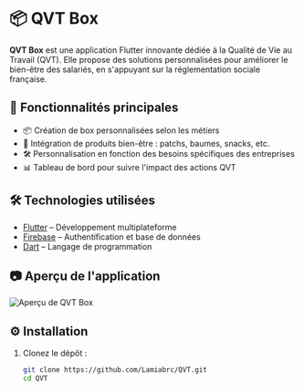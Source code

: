 # 📦 QVT Box

**QVT Box** est une application Flutter innovante dédiée à la Qualité de Vie au Travail (QVT). Elle propose des solutions personnalisées pour améliorer le bien-être des salariés, en s'appuyant sur la réglementation sociale française.

## 🚀 Fonctionnalités principales

- 📦 Création de box personnalisées selon les métiers
- 🌿 Intégration de produits bien-être : patchs, baumes, snacks, etc.
- 🛠️ Personnalisation en fonction des besoins spécifiques des entreprises
- 📊 Tableau de bord pour suivre l'impact des actions QVT

## 🛠️ Technologies utilisées

- [Flutter](https://flutter.dev/) – Développement multiplateforme
- [Firebase](https://firebase.google.com/) – Authentification et base de données
- [Dart](https://dart.dev/) – Langage de programmation

## 📷 Aperçu de l'application

![Aperçu de QVT Box](assets/logo-qvt.png)

## ⚙️ Installation

1. Clonez le dépôt :

   ```bash
   git clone https://github.com/Lamiabrc/QVT.git
   cd QVT
